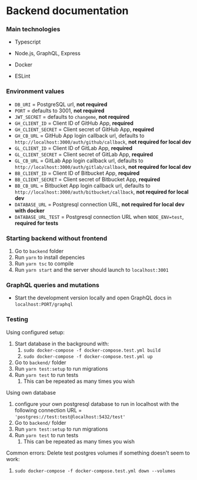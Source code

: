 # Backend documentation

### Main technologies

- Typescript

- Node.js, GraphQL, Express

- Docker

- ESLint

### Environment values

- `DB_URI` = PostgreSQL url, **not required**
- `PORT` = defaults to 3001, **not required**
- `JWT_SECRET` = defaults to `changeme`, **not required**
- `GH_CLIENT_ID` = Client ID of GitHub App, **required**
- `GH_CLIENT_SECRET` = Client secret of GitHub App, **required**
- `GH_CB_URL` = GitHub App login callback url, defaults to `http://localhost:3000/auth/github/callback`, **not required for local dev**
- `GL_CLIENT_ID` = Client ID of GitLab App, **required**
- `GL_CLIENT_SECRET` = Client secret of GitLab App, **required**
- `GL_CB_URL` = GitLab App login callback url, defaults to `http://localhost:3000/auth/gitlab/callback`, **not required for local dev**
- `BB_CLIENT_ID` = Client ID of Bitbucket App, **required**
- `BB_CLIENT_SECRET` = Client secret of Bitbucket App, **required**
- `BB_CB_URL` = Bitbucket App login callback url, defaults to `http://localhost:3000/auth/bitbucket/callback`, **not required for local dev**
- `DATABASE_URL` = Postgresql connection URL, **not required for local dev with docker**
- `DATABASE_URL_TEST` = Postgresql connection URL when `NODE_ENV=test`, **required for tests**
### Starting backend without frontend

1. Go to `backend` folder
2. Run `yarn` to install depencies
3. Run `yarn tsc` to compile
4. Run `yarn start` and the server should launch to `localhost:3001`

### GraphQL queries and mutations

- Start the development version locally and open GraphQL docs in `localhost:PORT/graphql`

### Testing

Using configured setup:

1. Start database in the background with:
   1. `sudo docker-compose -f docker-compose.test.yml build`
   2. `sudo docker-compose -f docker-compose.test.yml up`
2. Go to `backend/` folder
3. Run `yarn test:setup` to run migrations
4. Run `yarn test` to run tests
   1. This can be repeated as many times you wish

Using own database

1. configure your own postgresql database to run in localhost with the following connection URL = `'postgres://test:test@localhost:5432/test'`
2. Go to `backend/` folder
3. Run `yarn test:setup` to run migrations
4. Run `yarn test` to run tests
   1. This can be repeated as many times you wish

Common errors:
Delete test postgres volumes if something doesn't seem to work:

1. `sudo docker-compose -f docker-compose.test.yml down --volumes`
